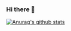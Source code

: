 ### Hi there 👋

[![Anurag's github stats](https://github-readme-stats.vercel.app/api?username=szymonkorytnicki)](https://github.com/szymonkorytnicki/sandbox)
